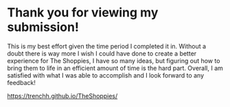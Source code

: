 # Thank you for viewing my submission!

This is my best effort given the time period I completed it in. Without a doubt there is way more I wish I could have done to create a better experience for The Shoppies, I have so many ideas, but figuring out how to bring them to life in an efficient amount of time is the hard part. Overall, I am satisfied with what I was able to accomplish and I look forward to any feedback!

https://trenchh.github.io/TheShoppies/
